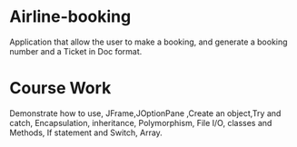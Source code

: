 # Airline-booking
Application that allow the user to make a booking, and generate a booking number and a Ticket in Doc format.
# Course Work
Demonstrate how to use, JFrame,JOptionPane ,Create an object,Try and catch, Encapsulation, inheritance, Polymorphism, File I/O, classes and Methods, If statement and Switch, Array.
